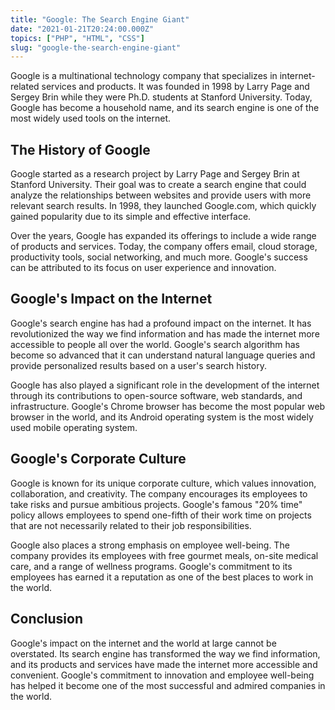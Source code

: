 ```yaml
---
title: "Google: The Search Engine Giant"
date: "2021-01-21T20:24:00.000Z"
topics: ["PHP", "HTML", "CSS"]
slug: "google-the-search-engine-giant"
---
```


Google is a multinational technology company that specializes in internet-related services and products. It was founded in 1998 by Larry Page and Sergey Brin while they were Ph.D. students at Stanford University. Today, Google has become a household name, and its search engine is one of the most widely used tools on the internet. 

## The History of Google

Google started as a research project by Larry Page and Sergey Brin at Stanford University. Their goal was to create a search engine that could analyze the relationships between websites and provide users with more relevant search results. In 1998, they launched Google.com, which quickly gained popularity due to its simple and effective interface.

Over the years, Google has expanded its offerings to include a wide range of products and services. Today, the company offers email, cloud storage, productivity tools, social networking, and much more. Google's success can be attributed to its focus on user experience and innovation.

## Google's Impact on the Internet

Google's search engine has had a profound impact on the internet. It has revolutionized the way we find information and has made the internet more accessible to people all over the world. Google's search algorithm has become so advanced that it can understand natural language queries and provide personalized results based on a user's search history.

Google has also played a significant role in the development of the internet through its contributions to open-source software, web standards, and infrastructure. Google's Chrome browser has become the most popular web browser in the world, and its Android operating system is the most widely used mobile operating system.

## Google's Corporate Culture

Google is known for its unique corporate culture, which values innovation, collaboration, and creativity. The company encourages its employees to take risks and pursue ambitious projects. Google's famous "20% time" policy allows employees to spend one-fifth of their work time on projects that are not necessarily related to their job responsibilities.

Google also places a strong emphasis on employee well-being. The company provides its employees with free gourmet meals, on-site medical care, and a range of wellness programs. Google's commitment to its employees has earned it a reputation as one of the best places to work in the world.

## Conclusion

Google's impact on the internet and the world at large cannot be overstated. Its search engine has transformed the way we find information, and its products and services have made the internet more accessible and convenient. Google's commitment to innovation and employee well-being has helped it become one of the most successful and admired companies in the world.

